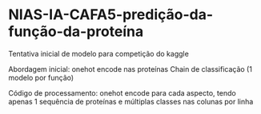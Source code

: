 # NIAS-IA-CAFA5-predição-da-função-da-proteína
Tentativa inicial de modelo para competição do kaggle

Abordagem inicial:
onehot encode nas proteínas
Chain de classificação (1 modelo por função)

Código de processamento:
onehot encode para cada aspecto, tendo apenas 1 sequência de proteínas e múltiplas classes nas colunas por linha

